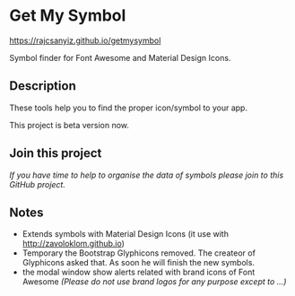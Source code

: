 # Get My Symbol
https://rajcsanyiz.github.io/getmysymbol

Symbol finder for Font Awesome and Material Design Icons.

## Description
These tools help you to find the proper icon/symbol to your app.


This project is beta version now.

## Join this project
_If you have time to help to organise the data of symbols please join to this GitHub project._

## Notes
- Extends symbols with Material Design Icons (it use with http://zavoloklom.github.io)
- Temporary the Bootstrap Glyphicons removed. The createor of Glyphicons asked that. As soon he will finish the new symbols.
- the modal window show alerts related with brand icons of Font Awesome _(Please do not use brand logos for any purpose except to ...)_
